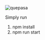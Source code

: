 <img src="https://media.giphy.com/media/5jYn7zeZbQJMbklzAh/giphy.gif" alt="quepasa" align="center" />

Simply run
1. npm install
2. npm run start
